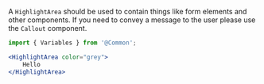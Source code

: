 A `HighlightArea` should be used to contain things like form elements and other components. 
If you need to convey a message to the user please use the `Callout` component.

```jsx
import { Variables } from '@Common';

<HighlightArea color="grey">
    Hello
</HighlightArea>
```
